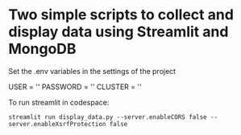 # Two simple scripts to collect and display data using Streamlit and MongoDB

Set the .env variables in the settings of the project

USER = ''
PASSWORD = ''
CLUSTER = ''

To run streamlit in codespace:
```
streamlit run display_data.py --server.enableCORS false --server.enableXsrfProtection false
```